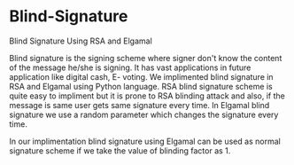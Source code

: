 # Blind-Signature
Blind Signature Using RSA and Elgamal

Blind signature is the signing scheme where signer don't know the content of the message he/she is signing. 
It has vast applications in future application like digital cash, E- voting. 
We implimented blind signature in RSA and Elgamal using Python language.
RSA blind signature scheme is quite easy to impliment but it is prone to RSA blinding attack and also, if the message is same user gets same signature every time. 
In Elgamal blind signature we use a random parameter which changes the signature every time. 

In our implimentation blind signature using Elgamal can be used as normal signature scheme if we take the value of blinding factor as 1.
